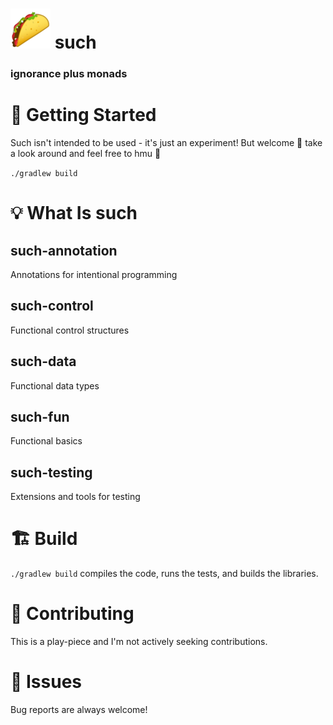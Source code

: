 # ![ ](etc/assets/such_64px.png) such

### ignorance plus monads

# 🧭 Getting Started
Such isn't intended to be used - it's just an experiment! But welcome 👋 take a look around and feel free to hmu 🙂

`./gradlew build`

# 💡 What Is such

## such-annotation
Annotations for intentional programming
## such-control
Functional control structures
## such-data
Functional data types
## such-fun
Functional basics
## such-testing
Extensions and tools for testing

# 🏗 Build
`./gradlew build` compiles the code, runs the tests, and builds the libraries.

# 🚚 Contributing
This is a play-piece and I'm not actively seeking contributions.

# 🐛 Issues
Bug reports are always welcome!
